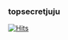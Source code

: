 ### topsecretjuju

[![Hits](https://hits.seeyoufarm.com/api/count/incr/badge.svg?url=https%3A%2F%2Fgithub.com%2Ftopsecretjuju&count_bg=%23FFD4F8&title_bg=%23FFB6E6&icon=macys.svg&icon_color=%23FFFFFF&title=VISIT&edge_flat=false)](https://hits.seeyoufarm.com)

